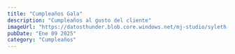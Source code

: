 ```yaml
---
title: "Cumpleaños Gala"
description: "Cumpleaños al gusto del cliente"
imageUrl: "https://datosthunder.blob.core.windows.net/mj-studio/syleth-gallery-1.jpg"
pubDate: "Ene 09 2025"
category: "Cumpleaños"
---
```



